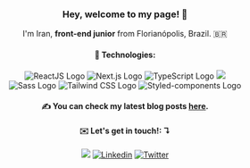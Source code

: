 <h3 align="center"> 
  Hey, welcome to my page! 👋
</h3>

<p align="center">
   I'm Iran, <strong>front-end junior</strong> from Florianópolis, Brazil. 🇧🇷 <br>
</p>

<h4 align="center">
  🎨 Technologies:
</h4>


<p align="center">
  <img src="https://img.shields.io/badge/react-%2361DAFB.svg?&style=for-the-badge&logo=react&logoColor=white" alt="ReactJS Logo"/>
  <img src="https://img.shields.io/badge/next.js-000000?style=for-the-badge&logo=next.js&logoColor=white" alt="Next.js Logo"/>
  <img src="https://img.shields.io/badge/TypeScript-007ACC?style=for-the-badge&logo=typescript&logoColor=white" alt="TypeScript Logo"/>
  <img src="https://img.shields.io/badge/javascript-%23F7DF1E.svg?&style=for-the-badge&logo=javascript&logoColor=white"/>
  <br/>
  <img src="https://img.shields.io/badge/SASS%20-hotpink.svg?&style=for-the-badge&logo=SASS&logoColor=white" alt="Sass Logo"/>
  <img src="https://img.shields.io/badge/Tailwind_CSS-38B2AC?style=for-the-badge&logo=tailwind-css&logoColor=white" alt="Tailwind CSS Logo"/>
  <img src="https://img.shields.io/badge/styled--components-DB7093?style=for-the-badge&logo=styled-components&logoColor=white" alt="Styled-components Logo"/>
  <br/>
</p>
<h4 align="center">
  ✍️ You can check my latest blog posts <a href="https://irangarcia.dev">here</a>.
</h4>
 
<h4 align="center">
  ✉️ Let's get in touch!: ↴
</h4>

<p align="center">
  <a href="mailto:irangarciaj@gmail.com">
   <img src="https://img.shields.io/badge/e‑mail-D14836.svg?style=for-the-badge&logo=GMail&logoColor=white"/></a>

  <a href="https://www.linkedin.com/in/irangarciaj" target="_blank">
  <img alt="Linkedin" src="https://img.shields.io/badge/-Linkedin-0e76a8?style=for-the-badge&logo=Linkedin&logoColor=white&link=https://www.linkedin.com/in/irangarciaj" /></a>
 
  <a href="https://twitter.com/irangarciaz" target="_blank">
  <img alt="Twitter" src="https://img.shields.io/badge/twitter-%231DA1F2.svg?&style=for-the-badge&logo=twitter&logoColor=white" /></a>
  
</p>

